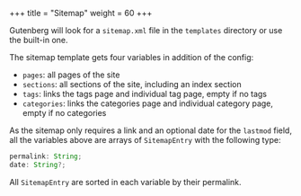 +++
title = "Sitemap"
weight = 60
+++

Gutenberg will look for a `sitemap.xml` file in the `templates` directory or 
use the built-in one.


The sitemap template gets four variables in addition of the config:

- `pages`: all pages of the site
- `sections`: all sections of the site, including an index section
- `tags`: links the tags page and individual tag page, empty if no tags
- `categories`: links the categories page and individual category page, empty if no categories

As the sitemap only requires a link and an optional date for the `lastmod` field,
all the variables above are arrays of `SitemapEntry` with the following type:

```ts
permalink: String;
date: String?;
```

All `SitemapEntry` are sorted in each variable by their permalink.
